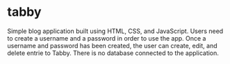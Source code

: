 # tabby

Simple blog application built using HTML, CSS, and JavaScript. Users need to create a username and a password in order to use the app. Once a username and password has been created, the user can create, edit, and delete entrie to Tabby. There is no database connected to the application. 
